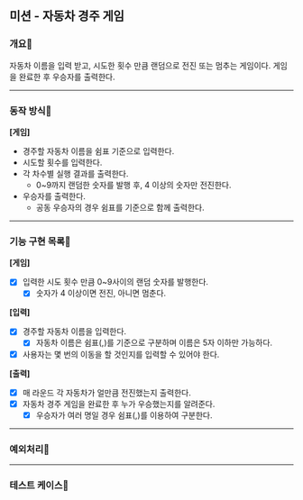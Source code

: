 ## 미션 - 자동차 경주 게임

### 개요📌
자동차 이름을 입력 받고, 시도한 횟수 만큼 랜덤으로 전진 또는 멈추는 게임이다.
게임을 완료한 후 우승자를 출력한다.

- - -

### 동작 방식📌

**[게임]**
- 경주할 자동차 이름을 쉼표 기준으로 입력한다.
- 시도할 횟수를 입력한다.
- 각 차수별 실행 결과를 출력한다.
  - 0~9까지 랜덤한 숫자를 발행 후, 4 이상의 숫자만 전진한다.
- 우승자를 출력한다.
  - 공동 우승자의 경우 쉼표를 기준으로 함께 출력한다.

- - -

### 기능 구현 목록📌

**[게임]**
- [x] 입력한 시도 횟수 만큼 0~9사이의 랜덤 숫자를 발행한다.
  - [x] 숫자가 4 이상이면 전진, 아니면 멈춘다.

**[입력]**
- [x] 경주할 자동차 이름을 입력한다.
  - [x] 자동차 이름은 쉼표(,)를 기준으로 구분하며 이름은 5자 이하만 가능하다.
- [x] 사용자는 몇 번의 이동을 할 것인지를 입력할 수 있어야 한다.

**[출력]**
- [x] 매 라운드 각 자동차가 얼만큼 전진했는지 출력한다.
- [x] 자동차 경주 게임을 완료한 후 누가 우승했는지를 알려준다.
  - [x] 우승자가 여러 명일 경우 쉼표(,)를 이용하여 구분한다.

- - -

### 예외처리📌

- - -

### 테스트 케이스📌